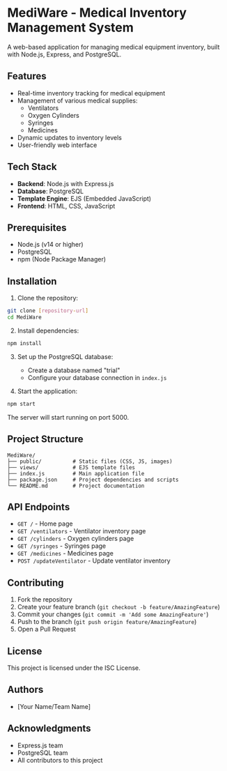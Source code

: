 # MediWare - Medical Inventory Management System

A web-based application for managing medical equipment inventory, built with Node.js, Express, and PostgreSQL.

## Features

- Real-time inventory tracking for medical equipment
- Management of various medical supplies:
  - Ventilators
  - Oxygen Cylinders
  - Syringes
  - Medicines
- Dynamic updates to inventory levels
- User-friendly web interface

## Tech Stack

- **Backend**: Node.js with Express.js
- **Database**: PostgreSQL
- **Template Engine**: EJS (Embedded JavaScript)
- **Frontend**: HTML, CSS, JavaScript

## Prerequisites

- Node.js (v14 or higher)
- PostgreSQL
- npm (Node Package Manager)

## Installation

1. Clone the repository:
```bash
git clone [repository-url]
cd MediWare
```

2. Install dependencies:
```bash
npm install
```

3. Set up the PostgreSQL database:
   - Create a database named "trial"
   - Configure your database connection in `index.js`

4. Start the application:
```bash
npm start
```

The server will start running on port 5000.

## Project Structure

```
MediWare/
├── public/          # Static files (CSS, JS, images)
├── views/           # EJS template files
├── index.js         # Main application file
├── package.json     # Project dependencies and scripts
└── README.md        # Project documentation
```

## API Endpoints

- `GET /` - Home page
- `GET /ventilators` - Ventilator inventory page
- `GET /cylinders` - Oxygen cylinders page
- `GET /syringes` - Syringes page
- `GET /medicines` - Medicines page
- `POST /updateVentilator` - Update ventilator inventory

## Contributing

1. Fork the repository
2. Create your feature branch (`git checkout -b feature/AmazingFeature`)
3. Commit your changes (`git commit -m 'Add some AmazingFeature'`)
4. Push to the branch (`git push origin feature/AmazingFeature`)
5. Open a Pull Request

## License

This project is licensed under the ISC License.

## Authors

- [Your Name/Team Name]

## Acknowledgments

- Express.js team
- PostgreSQL team
- All contributors to this project